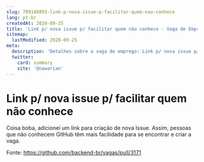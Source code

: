 ```yaml
---
slug: 709148893-link-p-nova-issue-p-facilitar-quem-nao-conhece
lang: pt-br
createdAt: 2020-09-25
title: 'Link p/ nova issue p/ facilitar quem não conhece - Vaga de Emprego'
sitemap:
  lastModified: 2020-09-25
meta:
  description: 'Detalhes sobre a vaga de emprego: Link p/ nova issue p/ facilitar quem não conhece'
  twitter:
    card: summary
    site: '@nawarian'
---
```


# Link p/ nova issue p/ facilitar quem não conhece

Coisa boba, adicionei um link para criação de nova Issue. Assim, pessoas que não conhecem GitHub têm mais facilidade para se encontrar e criar a vaga.

Fonte: https://github.com/backend-br/vagas/pull/3171